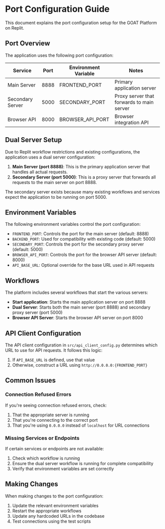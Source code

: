 # Port Configuration Guide

This document explains the port configuration setup for the GOAT Platform on Replit.

## Port Overview

The application uses the following port configuration:

| Service | Port | Environment Variable | Notes |
|---------|------|----------------------|-------|
| Main Server | 8888 | FRONTEND_PORT | Primary application server |
| Secondary Server | 5000 | SECONDARY_PORT | Proxy server that forwards to main server |
| Browser API | 8000 | BROWSER_API_PORT | Browser integration API |

## Dual Server Setup

Due to Replit workflow restrictions and existing configurations, the application uses a dual server configuration:

1. **Main Server (port 8888)**: This is the primary application server that handles all actual requests.
2. **Secondary Server (port 5000)**: This is a proxy server that forwards all requests to the main server on port 8888.

The secondary server exists because many existing workflows and services expect the application to be running on port 5000.

## Environment Variables

The following environment variables control the port configuration:

- `FRONTEND_PORT`: Controls the port for the main server (default: 8888)
- `BACKEND_PORT`: Used for compatibility with existing code (default: 5000)
- `SECONDARY_PORT`: Controls the port for the secondary proxy server (default: 5000)
- `BROWSER_API_PORT`: Controls the port for the browser API server (default: 8000)
- `API_BASE_URL`: Optional override for the base URL used in API requests

## Workflows

The platform includes several workflows that start the various servers:

- **Start application**: Starts the main application server on port 8888
- **Dual Server**: Starts both the main server (port 8888) and secondary proxy server (port 5000)
- **Browser API Server**: Starts the browser API server on port 8000

## API Client Configuration

The API client configuration in `src/api_client_config.py` determines which URL to use for API requests. It follows this logic:

1. If `API_BASE_URL` is defined, use that value
2. Otherwise, construct a URL using `http://0.0.0.0:{FRONTEND_PORT}`

## Common Issues

### Connection Refused Errors

If you're seeing connection refused errors, check:

1. That the appropriate server is running
2. That you're connecting to the correct port
3. That you're using `0.0.0.0` instead of `localhost` for URL connections

### Missing Services or Endpoints

If certain services or endpoints are not available:

1. Check which workflow is running
2. Ensure the dual server workflow is running for complete compatibility
3. Verify that environment variables are set correctly

## Making Changes

When making changes to the port configuration:

1. Update the relevant environment variables
2. Restart the appropriate workflows
3. Update any hardcoded URLs in the codebase
4. Test connections using the test scripts